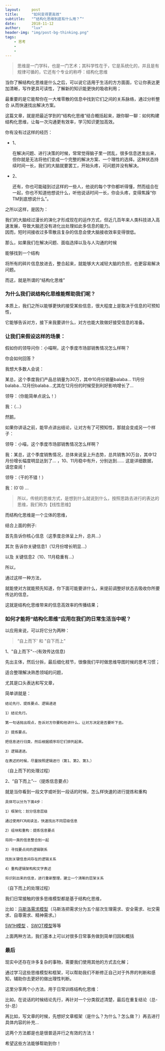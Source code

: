 ```yaml
---
layout:     post
title:      "如何变得更高效"
subtitle:   "“结构化思维到底有什么用？”"
date:       2018-11-12
author:     "lux"
header-img: "img/post-bg-thinking.png"
tags:
    - 思考
    - 
    - 
---
```




> 思维是一门学科，也是一门艺术；其科学性在于，它是系统化的，并且是有规律可循的，它还有个专业的称呼：结构化思维

当你了解结构化思维是什么之后，可以说它适用于生活的方方面面，它让你表达更加清晰，写作更具可读性，了解新的知识能更快的吸收利用；

最重要的是它能帮你在一大堆零散的信息中找到它们之间的关系脉络，通过分析整合 从而快速找出解决方案。    

这篇文章，就是把最近学到的“结构化思维”结合概括起来，跟你聊一聊：如何构建结构化思维，让每一次沟通更有效率，学习知识更加高效。



你有没有过这样的经历：

* 1、

	在解决问题、进行决策的时候，常常觉得脑子里一团乱，很多信息迸发出来，但你就是无法将他们变成一个完整的解决方案、一个理性的选择。这种状态持续时间一长，我们的大脑就要罢工，开始头疼，可问题并没有解决。

* 2、

	还有，你也可能碰到过这样的一些人，他说的每个字你都听得懂，然而组合在一起，你也不知道他想说什么，听他说话时间一长，你会头疼，变得焦躁“你TM到底想说什么”。

之所以这样，是因为：

我们的大脑经过漫长的演化才形成现在的运作方式，但近几百年来人类科技进入高速发展，导致大脑还没有进化出处理如此多信息的能力。
<br>
因而，短时间接收过多零散且复杂的信息会使大脑接收效率变得很低。

那么，如果我们在解决问题、面临选择以及与人沟通的时候

能够找到一个结构

将所有的碎片信息放进去，整合起来，就能够大大减轻大脑的负担，也更容易解决问题。

而这，就是所谓的“结构化思维”



### 为什么我们说结构化思维能帮助我们呢？

本质上，我们之所以能够更快的接受某些信息，很大程度上是取决于信息的可预知性，

它能够告诉对方，接下来我要讲什么，对方也能大致做好接受信息的准备。

### 让我们来假设这样的场景：

假如你的领导问你：小喵啊，这个季度市场部销售情况怎么样啊？

你会如何回答？  

我想大多数人会说：

某总，这个季度我们产品总销量为30万，其中10月份销量balaba... 11月份balaba...12月份balaba...尤其在12月份的时候受到利好影响增长了... 

领导：（你能简单点说么！）

我：（...）

然鹅，

如果你讲话之前，能早点讲出结论，让对方有了可预知性，那就会变成另一个样子：

领导：小喵，这个季度市场部销售情况怎么样啊？

我：某总，这个季度销售情况，总体来说呈上升态势，总共销售30万台，其中12月份增长幅度明显达到了... ，10、11月稳中有升，分别达到......  这是详细数据，请您查阅！

领导：（干的不错！）

我：(0`0)
...


> 所以，传统的思维方式，是想到什么就说到什么，按照思路去进行的表达的思维，我们称为【线性思维】

而结构化思维是一个立体的思维，

结合上面的例子: 

首先告诉你核心信息（这季度总体呈上升，总共...） 

其次 告诉你关键信息1（12月份增长明显...）

以及 关键信息2（10、11月稳重有...）

所以，

通过这样一种方法，

就能使对方就能预先知道，你下面可能要讲什么，来提前调整好状态去吸收你所要传达的信息，

这就是结构化思维带来的信息高效率的传播结果；



### 如何才能将“结构化思维”应用在我们的日常生活当中呢？

以应用来说，可以将它分为两种：

> “自上而下' 和 "自下而上"

1、"自上而下"--(有效传达信息)

先出主体，然后分拆，最后细化枝节，很像我们平时做思维导图时候的思考习惯；

适合整理解决熟悉领域的问题，

尤其是口头表达和写文章，

简单讲就是：

	结论先行、提炼要点、逻辑递进

	1）结论先行。

	第一句话抛出观点，告诉对方你要和他讲什么，让对方决定是否要听下去。

	2）提炼要点。

	把信息进行归类，然后根据顺序将它们排列起来。

	3）逻辑递进。

	在表述的时候，尽量按照逻辑进行（第1、第2、第3、）


（自上而下的处理过程）

2、“自下而上”--（提炼信息要点）

就是当你看到一段文字或听到一段话的时候，怎么样快速的进行提炼和重构

	具体可以分为下面4步：

	1）框架化：划分信息层级

	通过使用FCR阅读法，快速找出不同层级信息

	2）组块和重构：提炼信息要点

	将同一类的信息整合到一起

	3）寻找要点间的逻辑联系

	找到关键信息间存在的逻辑关系

	4）重构逻辑架构和文字表述

	将识别出来的信息，进行重新整理，建立一个清晰的层架关系

（自下而上的处理过程）


我们日常接触的很多思维模型都是基于结构化思维，

比如：[马斯洛需求模型](https://wiki.mbalib.com/wiki/马斯洛人类需求五层次理论)（马斯洛把需求分为五个层次生理需求、安全需求、社交需求、自尊需求、精神需求。）

[5W1H模型](https://wiki.mbalib.com/wiki/5W1H) 、[SWOT模型](https://wiki.mbalib.com/wiki/SWOT)等等 

上面两种方法，我们基本上可以对很多日常事务做到简单归因和概括

### 最后

现实中还存在许多复杂的事物，需要我们使用其他的方式去化解；

通过学习这些思维模型和框架，可以帮助我们不断修正自己对于外界的判断和感知，辅助你去更好的做出理性判断。

这里分享两个小方法，用于日常训练结构化思维：

比如，在说话的时候结论先行，再针对一个分类叙述清楚，最后在重复结论（总-分-总）

再比如，写文章的时候，先想好文章框架（是什么？为什么？怎么做？）再去进行具体内容的补充...

这两个方法都是也是很普适并行之有效的方法！

希望这些方法能够帮助到你！